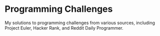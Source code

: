 # Programming Challenges

My solutions to programming challenges from various sources, including Project Euler, Hacker Rank, and Reddit Daily Programmer.
